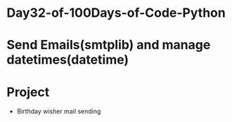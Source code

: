 # Day32-of-100Days-of-Code-Python
# Send Emails(smtplib) and manage datetimes(datetime)
# Project
* Birthday wisher mail sending
